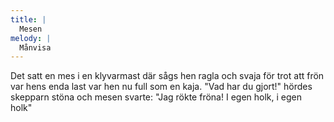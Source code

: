 ```yaml
---
title: |
  Mesen
melody: |
  Månvisa
---
```

Det satt en mes i en klyvarmast
där sågs hen ragla och svaja
för trot att frön var hens enda last
var hen nu full som en kaja.
"Vad har du gjort!" hördes skepparn stöna
och mesen svarte: "Jag rökte fröna!
I egen holk, i egen holk"